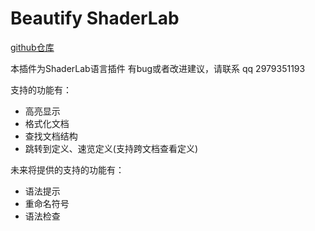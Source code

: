 # Beautify ShaderLab
[github仓库](https://github.com/ybwork-cn/vscode.shaderlab)

本插件为ShaderLab语言插件
有bug或者改进建议，请联系 qq 2979351193

支持的功能有：
- 高亮显示
- 格式化文档
- 查找文档结构
- 跳转到定义、速览定义(支持跨文档查看定义)

未来将提供的支持的功能有：
- 语法提示
- 重命名符号
- 语法检查
